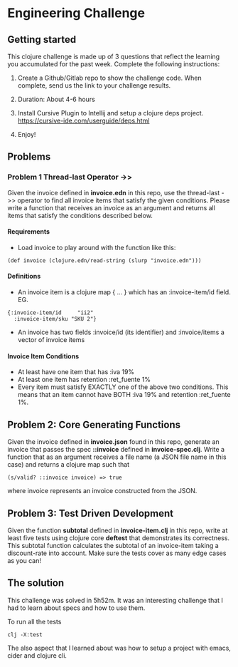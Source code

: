 # Engineering Challenge

## Getting started

This clojure challenge is made up of 3 questions that reflect the learning you accumulated for the past week. Complete the following instructions:

1. Create a Github/Gitlab repo to show the challenge code. When complete, send us the link to your challenge results.
2. Duration: About 4-6 hours
3. Install Cursive Plugin to Intellij and setup a clojure deps project. https://cursive-ide.com/userguide/deps.html  

1. Enjoy!

## Problems
### Problem 1 Thread-last Operator ->>
Given the invoice defined in **invoice.edn** in this repo, use the thread-last ->> operator to find all invoice items that satisfy the given conditions. Please write a function that receives an invoice as an argument and returns all items that satisfy the conditions described below.
#### Requirements
- Load invoice to play around with the function like this:

```
(def invoice (clojure.edn/read-string (slurp "invoice.edn")))
```

#### Definitions
- An invoice item is a clojure map { … } which has an :invoice-item/id field. EG.

```
{:invoice-item/id     "ii2"  
  :invoice-item/sku "SKU 2"}
```

- An invoice has two fields :invoice/id (its identifier) and :invoice/items a vector of invoice items

#### Invoice Item Conditions
- At least have one item that has :iva 19%
- At least one item has retention :ret\_fuente 1%
- Every item must satisfy EXACTLY one of the above two conditions. This means that an item cannot have BOTH :iva 19% and retention :ret\_fuente 1%.
## Problem 2: Core Generating Functions
  Given the invoice defined in **invoice.json** found in this repo, generate an invoice that passes the spec **::invoice** defined in **invoice-spec.clj**. Write a function that as an argument receives a file name (a JSON file name in this case) and returns a clojure map such that

```
(s/valid? ::invoice invoice) => true 
```

where invoice represents an invoice constructed from the JSON.
## Problem 3: Test Driven Development
Given the function **subtotal** defined in **invoice-item.clj** in this repo, write at least five tests using clojure core **deftest** that demonstrates its correctness. This subtotal function calculates the subtotal of an invoice-item taking a discount-rate into account. Make sure the tests cover as many edge cases as you can!

## The solution

This challenge was solved in 5h52m. It was an interesting challenge that I had to learn about specs and how to use them.

To run all the tests

```
clj -X:test
```

The also aspect that I learned about was how to setup a project with emacs, cider and clojure cli.
